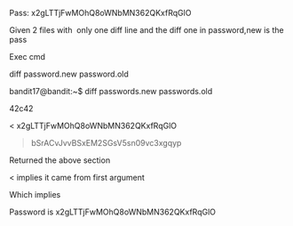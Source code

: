 
Pass: x2gLTTjFwMOhQ8oWNbMN362QKxfRqGlO

Given 2 files with  only one diff line and the diff one in password,new is the pass

Exec cmd

diff password.new password.old

bandit17@bandit:~$ diff passwords.new passwords.old

42c42

< x2gLTTjFwMOhQ8oWNbMN362QKxfRqGlO
> bSrACvJvvBSxEM2SGsV5sn09vc3xgqyp

Returned the above section

< implies it came from first argument

Which implies

Password is x2gLTTjFwMOhQ8oWNbMN362QKxfRqGlO